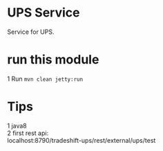 UPS Service
===================

Service for UPS.  

run this module
==================  
1   Run `mvn clean jetty:run`  

Tips
====
1 java8  
2 first rest api:  
localhost:8790/tradeshift-ups/rest/external/ups/test
